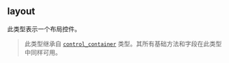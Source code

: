 ## layout

此类型表示一个布局控件。

> 此类型继承自 [`control_container`](/api/gui/container/control-container "此类型表示一个带有容器的抽象控件。") 类型。其所有基础方法和字段在此类型中同样可用。